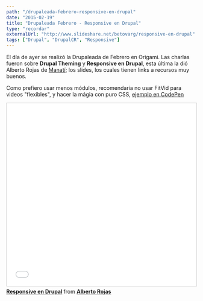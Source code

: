 ```yaml
---
path: "/drupaleada-febrero-responsive-en-drupal"
date: "2015-02-19"
title: "Drupaleada Febrero - Responsive en Drupal"
type: "recordar"
externalUrl: "http://www.slideshare.net/betovarg/responsive-en-drupal"
tags: ["Drupal", "DrupalCR", "Responsive"]
---
```


El día de ayer se realizó la Drupaleada de Febrero en Origami. Las charlas fueron sobre **Drupal Theming** y **Responsive en Drupal**, esta última la dió Alberto Rojas de [Manatí](http://estudiomanati.com/); los slides, los cuales tienen links a recursos muy buenos.

Como prefiero usar menos módulos, recomendaria no usar FitVid para videos "flexibles", y hacer la mágia con puro CSS, [ejemplo en CodePen](http://codepen.io/jleiva/pen/dPmeKr/)

<iframe src="//www.slideshare.net/slideshow/embed_code/key/GhjBCL1CSigJ2G" width="595" height="485" frameborder="0" marginwidth="0" marginheight="0" scrolling="no" style="border:1px solid #CCC; border-width:1px; margin-bottom:5px; max-width: 100%;" allowfullscreen> </iframe> <div style="margin-bottom:5px"> <strong> <a href="//www.slideshare.net/betovarg/responsive-en-drupal" title="Responsive en Drupal" target="_blank">Responsive en Drupal</a> </strong> from <strong><a href="https://www.slideshare.net/betovarg" target="_blank">Alberto Rojas</a></strong> </div>
